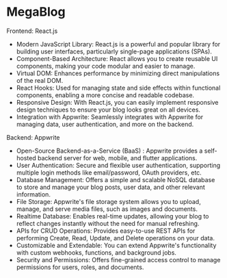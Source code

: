 # MegaBlog
 Frontend: React.js
- Modern JavaScript Library: React.js is a powerful and popular library for building user interfaces, particularly single-page applications (SPAs).
- Component-Based Architecture: React allows you to create reusable UI components, making your code modular and easier to manage.
- Virtual DOM: Enhances performance by minimizing direct manipulations of the real DOM.
- React Hooks: Used for managing state and side effects within functional components, enabling a more concise and readable codebase.
- Responsive Design: With React.js, you can easily implement responsive design techniques to ensure your blog looks great on all devices.
- Integration with Appwrite: Seamlessly integrates with Appwrite for managing data, user authentication, and more on the backend.

 Backend: Appwrite
- Open-Source Backend-as-a-Service (BaaS) : Appwrite provides a self-hosted backend server for web, mobile, and flutter applications.
- User Authentication: Secure and flexible user authentication, supporting multiple login methods like email/password, OAuth providers, etc.
- Database Management: Offers a simple and scalable NoSQL database to store and manage your blog posts, user data, and other relevant information.
- File Storage: Appwrite's file storage system allows you to upload, manage, and serve media files, such as images and documents.
- Realtime Database: Enables real-time updates, allowing your blog to reflect changes instantly without the need for manual refreshing.
- APIs for CRUD Operations: Provides easy-to-use REST APIs for performing Create, Read, Update, and Delete operations on your data.
- Customizable and Extendable: You can extend Appwrite's functionality with custom webhooks, functions, and background jobs.
- Security and Permissions: Offers fine-grained access control to manage permissions for users, roles, and documents.


